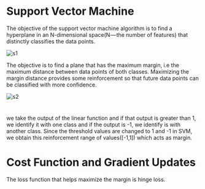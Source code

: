 # Support Vector Machine

The objective of the support vector machine algorithm is to find a hyperplane in an N-dimensional space(N — the number of features) that distinctly classifies the data points.

![s1](https://user-images.githubusercontent.com/44145876/52591850-e5a48700-2e7f-11e9-91b7-7f9b53936cc3.png)


The objective is to find a plane that has the maximum margin, i.e the maximum distance between data points of both classes. Maximizing the margin distance provides some reinforcement so that future data points can be classified with more confidence.


![s2](https://user-images.githubusercontent.com/44145876/52591851-e806e100-2e7f-11e9-9484-94fa7bbc6cce.png)


#

 we take the output of the linear function and if that output is greater than 1, we identify it with one class and if the output is -1, we identify is with another class. Since the threshold values are changed to 1 and -1 in SVM, we obtain this reinforcement range of values([-1,1]) which acts as margin.
 
 
 # Cost Function and Gradient Updates
 
 The loss function that helps maximize the margin is hinge loss.
 
 
